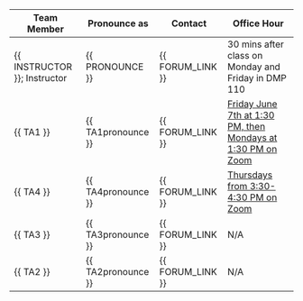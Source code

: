 | Team Member                  | Pronounce as       | Contact          | Office Hour                                 |
|------------------------------|--------------------|------------------|---------------------------------------------|
| {{ INSTRUCTOR }}; Instructor | {{ PRONOUNCE }}    | {{ FORUM_LINK }} | 30 mins after class on Monday and Friday in DMP 110 |
| {{ TA1 }}                    | {{ TA1pronounce }} | {{ FORUM_LINK }} | [Friday June 7th at 1:30 PM, then Mondays at 1:30 PM on Zoom](https://canvas.ubc.ca/courses/140669/external_tools/15408)            |
| {{ TA4 }}                    | {{ TA4pronounce }} | {{ FORUM_LINK }} | [Thursdays from 3:30-4:30 PM on Zoom](https://canvas.ubc.ca/courses/140669/external_tools/15408)     |
| {{ TA3 }}                    | {{ TA3pronounce }} | {{ FORUM_LINK }} | N/A                                         |
| {{ TA2 }}                    | {{ TA2pronounce }} | {{ FORUM_LINK }} | N/A                                         |
